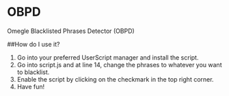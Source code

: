 # OBPD
Omegle Blacklisted Phrases Detector (OBPD)

##How do I use it?
1. Go into your preferred UserScript manager and install the script.
2. Go into script.js and at line 14, change the phrases to whatever you want to blacklist.
3. Enable the script by clicking on the checkmark in the top right corner.
4. Have fun!
